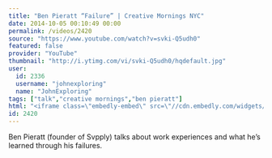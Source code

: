 ```yaml
---
title: "Ben Pieratt “Failure” | Creative Mornings NYC"
date: 2014-10-05 00:10:49 00:00
permalink: /videos/2420
source: "https://www.youtube.com/watch?v=svki-Q5udh0"
featured: false
provider: "YouTube"
thumbnail: "http://i.ytimg.com/vi/svki-Q5udh0/hqdefault.jpg"
user:
  id: 2336
  username: "johnexploring"
  name: "JohnExploring"
tags: ["talk","creative mornings","ben pieratt"]
html: "<iframe class=\"embedly-embed\" src=\"//cdn.embedly.com/widgets/media.html?src=http%3A%2F%2Fwww.youtube.com%2Fembed%2Fsvki-Q5udh0%3Fwmode%3Dtransparent%26feature%3Doembed&wmode=transparent&url=http%3A%2F%2Fwww.youtube.com%2Fwatch%3Fv%3Dsvki-Q5udh0&image=http%3A%2F%2Fi.ytimg.com%2Fvi%2Fsvki-Q5udh0%2Fhqdefault.jpg&key=daaebf4d9cdd46779200162d0ca86e20&type=text%2Fhtml&schema=youtube\" width=\"854\" height=\"480\" scrolling=\"no\" frameborder=\"0\" allowfullscreen></iframe>"
id: 2420
---
```


Ben Pieratt (founder of Svpply) talks about work experiences and what he’s learned through his failures.